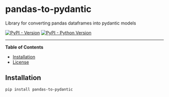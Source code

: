 # pandas-to-pydantic
 Library for converting pandas dataframes into pydantic models

[![PyPI - Version](https://img.shields.io/pypi/v/hatch-demo.svg)](https://pypi.org/project/pandas-to-pydantic)
[![PyPI - Python Version](https://img.shields.io/pypi/pyversions/hatch-demo.svg)](https://pypi.org/project/pandas-to-pydantic)

-----

**Table of Contents**

- [Installation](#installation)
- [License](/LICENSE)

## Installation

```console
pip install pandas-to-pydantic
```